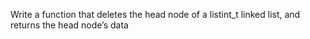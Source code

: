 Write a function that deletes the head node of a listint_t linked list, and returns the head node’s data 
